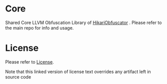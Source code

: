# Core
Shared Core LLVM Obfuscation Library of [HikariObfuscator](https://github.com/HikariObfuscator/Hikari) . Please refer to the main repo for info and usage.

# License
Please refer to [License](https://github.com/HikariObfuscator/Hikari/wiki/License). 

Note that this linked version of license text overrides any artifact left in source code
